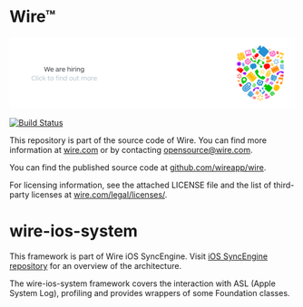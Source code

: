 # Wire™

[![Wire logo](https://github.com/wireapp/wire/blob/master/assets/header-small.png?raw=true)](https://wire.com/jobs/)

[![Build Status](https://travis-ci.org/wireapp/wire-ios-system.svg?branch=develop)](https://travis-ci.org/wireapp/wire-ios-system)

This repository is part of the source code of Wire. You can find more information at [wire.com](https://wire.com) or by contacting opensource@wire.com.

You can find the published source code at [github.com/wireapp/wire](https://github.com/wireapp/wire).

For licensing information, see the attached LICENSE file and the list of third-party licenses at [wire.com/legal/licenses/](https://wire.com/legal/licenses/).

# wire-ios-system

This framework is part of Wire iOS SyncEngine. Visit [iOS SyncEngine repository](http://github.com/wireapp/wire-ios-sync-engine) for an overview of the architecture.

The wire-ios-system framework covers the interaction with ASL (Apple System Log), profiling and provides wrappers of some Foundation classes.
